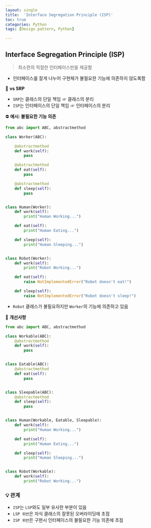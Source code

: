 ```yaml
---
layout: single
title:  'Interface Segregation Principle (ISP)'
toc: true
categories: Python
tags: [Design pattern, Python]

---
```


## Interface Segregation Principle (ISP)

> 최소한의 적절한 인터페이스만을 제공함

- 인터페이스를 잘게 나누어 구현체가 불필요한 기능에 의존하지 않도록함



📌 **vs SRP**

- `SRP`는 클래스의 단일 책임 ☞ 클래스의 분리
- `ISP`는 인터페이스의 단일 책임 ☞ 인터페이스의 분리



⛔️ **예시: 불필요한 기능 의존**

```python
from abc import ABC, abstractmethod

class Worker(ABC):

    @abstractmethod
    def work(self):
        pass

    @abstractmethod
    def eat(self):
        pass

    @abstractmethod
    def sleep(self):
        pass


class Human(Worker):
    def work(self):
        print("Human Working...")

    def eat(self):
        print("Human Eating...")

    def sleep(self):
        print("Human Sleeping...")


class Robot(Worker):
    def work(self):
        print("Robot Working...")

    def eat(self):
        raise NotImplementedError("Robot doesn't eat!")

    def sleep(self):
        raise NotImplementedError("Robot doesn't sleep!")
```

- `Robot` 클래스가 불필요하지만 `Worker`의 기능에 의존하고 있음

🌈 **개선사항**

```python
from abc import ABC, abstractmethod

class Workable(ABC):
    @abstractmethod
    def work(self):
        pass


class Eatable(ABC):
    @abstractmethod
    def eat(self):
        pass


class Sleepable(ABC):
    @abstractmethod
    def sleep(self):
        pass


class Human(Workable, Eatable, Sleepable):
    def work(self):
        print("Human Working...")

    def eat(self):
        print("Human Eating...")

    def sleep(self):
        print("Human Sleeping...")


class Robot(Workable):
    def work(self):
        print("Robot Working...")
```



### 💡 관계

- `ISP`는 `LSP`와도 일부 유사한 부분이 있음
-  `LSP 위반`은 자식 클래스의 잘못된 오버라이딩에 초점
- `ISP 위반`은 구현시 인터페이스의 불필요한 기능 의존에 초점
